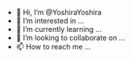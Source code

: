 - 👋 Hi, I’m @YoshiraYoshira
- 👀 I’m interested in ...
- 🌱 I’m currently learning ...
- 💞️ I’m looking to collaborate on ...
- 📫 How to reach me ...

<!---
YoshiraYoshira/YoshiraYoshira is a ✨ special ✨ repository because its `README.md` (this file) appears on your GitHub profile.
You can click the Preview link to take a look at your changes.
--->
